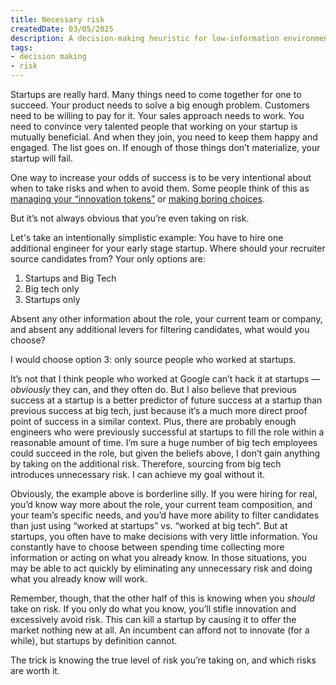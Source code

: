 ```yaml
---
title: Necessary risk
createdDate: 03/05/2025
description: A decision-making heuristic for low-information environments
tags: 
- decision making
- risk
---
```


Startups are really hard. Many things need to come together for one to succeed. Your product needs to solve a big enough problem. Customers need to be willing to pay for it. Your sales approach needs to work. You need to convince very talented people that working on your startup is mutually beneficial. And when they join, you need to keep them happy and engaged. The list goes on. If enough of those things don’t materialize, your startup will fail. 

One way to increase your odds of success is to be very intentional about when to take risks and when to avoid them. Some people think of this as [managing your “innovation tokens”](https://matt-rickard.com/innovation-tokens) or [making boring choices](https://mcfunley.com/choose-boring-technology). 

But it’s not always obvious that you’re even taking on risk. 

Let's take an intentionally simplistic example: You have to hire one additional engineer for your early stage startup. Where should your recruiter source candidates from? Your only options are: 

1. Startups and Big Tech 
2. Big tech only
3. Startups only

Absent any other information about the role, your current team or company, and absent any additional levers for filtering candidates, what would you choose? 

I would choose option 3: only source people who worked at startups. 

It’s not that I think people who worked at Google can’t hack it at startups — _obviously_ they can, and they often do. But I also believe that previous success at a startup is a better predictor of future success at a startup than previous success at big tech, just because it’s a much more direct proof point of success in a similar context. Plus, there are probably enough engineers who were previously successful at startups to fill the role within a reasonable amount of time. I’m sure a huge number of big tech employees could succeed in the role, but given the beliefs above, I don’t gain anything by taking on the additional risk. Therefore, sourcing from big tech introduces unnecessary risk. I can achieve my goal without it. 

Obviously, the example above is borderline silly. If you were hiring for real, you’d know way more about the role, your current team composition, and your team’s specific needs, and you’d have more ability to filter candidates than just using “worked at startups” vs. “worked at big tech”. But at startups, you often have to make decisions with very little information. You constantly have to choose between spending time collecting more information or acting on what you already know. In those situations, you may be able to act quickly by eliminating any unnecessary risk and doing what you already know will work. 

Remember, though, that the other half of this is knowing when you _should_ take on risk. If you only do what you know, you’ll stifle innovation and excessively avoid risk. This can kill a startup by causing it to offer the market nothing new at all. An incumbent can afford not to innovate (for a while), but startups by definition cannot.

The trick is knowing the true level of risk you’re taking on, and which risks are worth it. 
